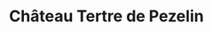 ---
title: "Château Tertre de Pezelin"
url: /monprimblanc/chateau-tertre-de-pezelin/
shop: alcool
---